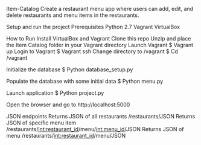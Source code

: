 Item-Catalog
Create a restaurant menu app where users can add, edit, and delete restaurants and menu items in the restaurants.

Setup and run the project
Prerequisites
Python 2.7
Vagrant
VirtualBox

How to Run
Install VirtualBox and Vagrant
Clone this repo
Unzip and place the Item Catalog folder in your Vagrant directory
Launch Vagrant
$ Vagrant up 
Login to Vagrant
$ Vagrant ssh
Change directory to /vagrant
$ Cd /vagrant

Initialize the database
$ Python database_setup.py

Populate the database with some initial data
$ Python menu.py

Launch application
$ Python project.py

Open the browser and go to http://localhost:5000

JSON endpoints
Returns JSON of all restaurants
/restaurants/JSON
Returns JSON of specific menu item
/restaurants/<int:restaurant_id>/menu/<int:menu_id>/JSON
Returns JSON of menu
/restaurants/<int:restaurant_id>/menu/JSON
